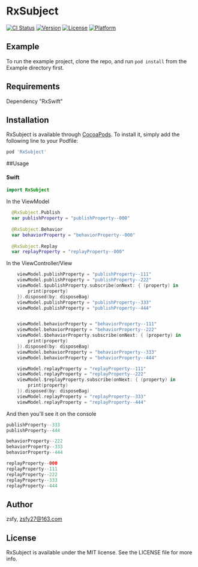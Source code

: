 # RxSubject

[![CI Status](https://img.shields.io/travis/zsfy/RxSubject.svg?style=flat)](https://travis-ci.org/zsfy/RxSubject)
[![Version](https://img.shields.io/cocoapods/v/RxSubject.svg?style=flat)](https://cocoapods.org/pods/RxSubject)
[![License](https://img.shields.io/cocoapods/l/RxSubject.svg?style=flat)](https://cocoapods.org/pods/RxSubject)
[![Platform](https://img.shields.io/cocoapods/p/RxSubject.svg?style=flat)](https://cocoapods.org/pods/RxSubject)

## Example

To run the example project, clone the repo, and run `pod install` from the Example directory first.

## Requirements
Dependency "RxSwift"

## Installation

RxSubject is available through [CocoaPods](https://cocoapods.org). To install
it, simply add the following line to your Podfile:

```ruby
pod 'RxSubject'
```
##Usage
#### Swift

```swift
import RxSubject
```
In the ViewModel

```swift
  @RxSubject.Publish
  var publishProperty = "publishProperty--000"
  
  @RxSubject.Behavior
  var behaviorProperty = "behaviorProperty--000"
  
  @RxSubject.Replay
  var replayProperty = "replayProperty--000"
```
In the ViewController/View

```swift
    viewModel.publishProperty = "publishProperty--111"
    viewModel.publishProperty = "publishProperty--222"
    viewModel.$publishProperty.subscribe(onNext: { (property) in
        print(property)
    }).disposed(by: disposeBag)
    viewModel.publishProperty = "publishProperty--333"
    viewModel.publishProperty = "publishProperty--444"


    viewModel.behaviorProperty = "behaviorProperty--111"
    viewModel.behaviorProperty = "behaviorProperty--222"
    viewModel.$behaviorProperty.subscribe(onNext: { (property) in
        print(property)
    }).disposed(by: disposeBag)
    viewModel.behaviorProperty = "behaviorProperty--333"
    viewModel.behaviorProperty = "behaviorProperty--444"

    viewModel.replayProperty = "replayProperty--111"
    viewModel.replayProperty = "replayProperty--222"
    viewModel.$replayProperty.subscribe(onNext: { (property) in
        print(property)
    }).disposed(by: disposeBag)
    viewModel.replayProperty = "replayProperty--333"
    viewModel.replayProperty = "replayProperty--444"
```
And then you'll see it on the console

```swift
publishProperty--333
publishProperty--444

behaviorProperty--222
behaviorProperty--333
behaviorProperty--444

replayProperty--000
replayProperty--111
replayProperty--222
replayProperty--333
replayProperty--444
```

## Author

zsfy, zsfy27@163.com

## License

RxSubject is available under the MIT license. See the LICENSE file for more info.
